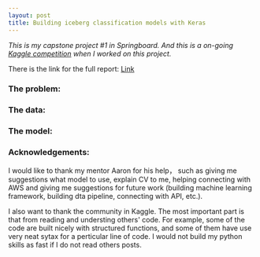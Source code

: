 ```yaml
---
layout: post
title: Building iceberg classification models with Keras
---
```


*This is my capstone project #1 in Springboard. And this is a on-going [Kaggle competition](https://www.kaggle.com/c/statoil-iceberg-classifier-challenge) when I worked on this project.*

There is the link for the full report: [Link](https://github.com/yaqiongz/aws/blob/master/FinalReport/FinalR_AWS.ipynb)


### The problem:


### The data:


### The model:









### Acknowledgements: 
I would like to thank my mentor Aaron for his help， such as giving me suggestions what model to use, explain CV to me, helping connecting with AWS and giving me suggestions for future work (building machine learning framework, building dta pipeline, connecting with API, etc.). 

I also want to thank the community in Kaggle. The most important part is that from reading and understing others' code. For example, some of the code are built nicely with structured functions, and some of them have use very neat sytax for a perticular line of code. I would not build my python skills as fast if I do not read others posts.

 
